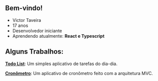 ## Bem-vindo!

* Victor Taveira
* 17 anos
* Desenvolvedor iniciante
* Aprendendo atualmente: **React e Typescript**

## Alguns Trabalhos:

**[Todo List](https://viktortav.github.io/todolist/)**: Um simples aplicativo de tarefas do dia-dia.

**[Cronômetro](https://viktortav.github.io/cronometro/)**: Um aplicativo de cronômetro feito com a arquitetura MVC.

